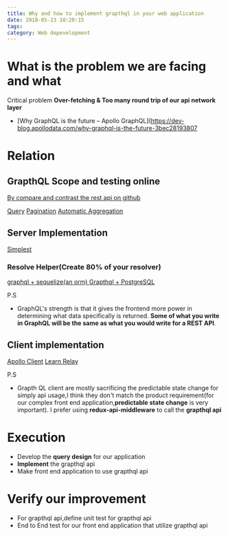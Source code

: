 ```yaml
---
title: Why and how to implement grapthql in your web application
date: 2018-05-23 10:20:15
tags:
category: Web depevelopment
---
```



# What is the problem we are facing and what 
Critical problem **Over-fetching & Too many round trip of our api network layer**

* [Why GraphQL is the future – Apollo GraphQL](https://dev-blog.apollodata.com/why-graphql-is-the-future-3bec28193807

# Relation

## GrapthQL Scope and testing online

[By compare and contrast the rest api on github](https://developer.github.com/v4/guides/migrating-from-rest/)

[Query](https://graphql.org/learn/queries)
[Pagination](https://graphql.org/learn/pagination/)
[Automatic Aggregation](https://stackoverflow.com/questions/34321688/can-graphql-return-aggregate-counts)

## Server Implementation

[Simplest](https://github.com/hemanth/graphql-demo)

### Resolve Helper(Create 80% of your resolver)
[graphql + sequelize(an orm) ](https://github.com/mickhansen/graphql-sequelize)
[Grapthql + PostgreSQL](https://github.com/graphile/postgraphile)

P.S

* GraphQL's strength is that it gives the frontend more power in determining what data specifically is returned. **Some of what you write in GraphQL will be the same as what you would write for a REST API**.

## Client implementation

[Apollo Client](https://www.apollographql.com/docs/react/)
[Learn Relay](https://www.learnrelay.org/) 

P.S
* Grapth QL client are mostly sacrificing the predictable state change for simply api usage,I think they don't match the product requirement(for our complex front end application,**predictable state change** is very important). I prefer using **redux-api-middleware** to call the **grapthql api**

# Execution

* Develop the **query design** for our application
* **Implement** the grapthql api
* Make front end application to use grapthql api

# Verify our improvement
* For grapthql api,define unit test for grapthql api
* End to End test for our front end application that utilize grapthql api

